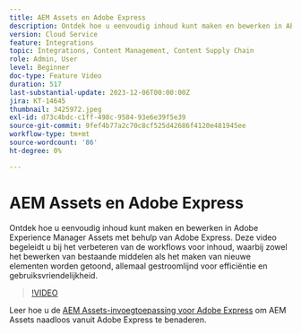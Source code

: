 ```yaml
---
title: AEM Assets en Adobe Express
description: Ontdek hoe u eenvoudig inhoud kunt maken en bewerken in AEM Assets met behulp van Adobe Express.
version: Cloud Service
feature: Integrations
topic: Integrations, Content Management, Content Supply Chain
role: Admin, User
level: Beginner
doc-type: Feature Video
duration: 517
last-substantial-update: 2023-12-06T00:00:00Z
jira: KT-14645
thumbnail: 3425972.jpeg
exl-id: d73c4bdc-c1ff-498c-9584-93e6e39f5e39
source-git-commit: 9fef4b77a2c70c8cf525d42686f4120e481945ee
workflow-type: tm+mt
source-wordcount: '86'
ht-degree: 0%

---
```


# AEM Assets en Adobe Express

Ontdek hoe u eenvoudig inhoud kunt maken en bewerken in Adobe Experience Manager Assets met behulp van Adobe Express. Deze video begeleidt u bij het verbeteren van de workflows voor inhoud, waarbij zowel het bewerken van bestaande middelen als het maken van nieuwe elementen worden getoond, allemaal gestroomlijnd voor efficiëntie en gebruiksvriendelijkheid.

>[!VIDEO](https://video.tv.adobe.com/v/3425972/?learn=on)

Leer hoe u de [AEM Assets-invoegtoepassing voor Adobe Express](./adobe-express-aem-assets-add-on.md) om AEM Assets naadloos vanuit Adobe Express te benaderen.
